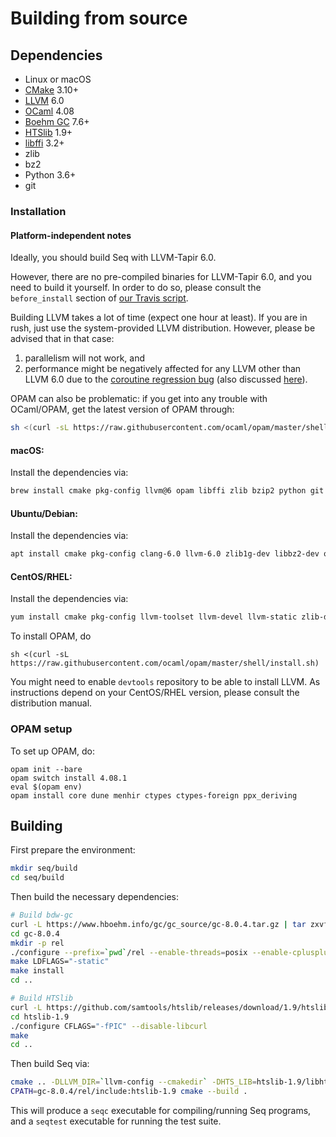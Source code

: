 # Building from source 

## Dependencies

- Linux or macOS
- [CMake](https://cmake.org) 3.10+
- [LLVM](https://llvm.org) 6.0
- [OCaml](https://ocaml.org) 4.08
- [Boehm GC](https://github.com/ivmai/bdwgc) 7.6+
- [HTSlib](https://htslib.org) 1.9+
- [libffi](https://sourceware.org/libffi) 3.2+
- zlib 
- bz2
- Python 3.6+
- git

### Installation

#### Platform-independent notes

Ideally, you should build Seq with LLVM-Tapir 6.0.

However, there are no pre-compiled binaries for LLVM-Tapir 6.0, 
and you need to build it yourself. In order to do so, 
please consult the `before_install` section
of [our Travis script](.travis.yml).

Building LLVM takes a lot of time (expect one hour at least).
If you are in rush, just use the system-provided LLVM distribution.
However, please be advised that in that case:

1. parallelism will not work, and
2. performance might be negatively affected for any LLVM other than LLVM 6.0 
   due to the [coroutine regression bug](https://bugs.llvm.org/show_bug.cgi?id=40656) 
   (also discussed [here](https://www.reddit.com/r/cpp/comments/aoad7l/coroutine_allocation_elision_broken_in_clang_7)).

OPAM can also be problematic: if you get into any trouble with OCaml/OPAM, 
get the latest version of OPAM through:

```bash
sh <(curl -sL https://raw.githubusercontent.com/ocaml/opam/master/shell/install.sh)
```

#### macOS:

Install the dependencies via:
```bash
brew install cmake pkg-config llvm@6 opam libffi zlib bzip2 python git xz
```

#### Ubuntu/Debian:

Install the dependencies via:
```bash
apt install cmake pkg-config clang-6.0 llvm-6.0 zlib1g-dev libbz2-dev opam libffi-dev python3 git liblzma-dev
```

#### CentOS/RHEL:

Install the dependencies via:
```bash
yum install cmake pkg-config llvm-toolset llvm-devel llvm-static zlib-devel bzip2-devel libffi-devel python3 git bubblewrap unzip xz-devel
```

To install OPAM, do
```
sh <(curl -sL https://raw.githubusercontent.com/ocaml/opam/master/shell/install.sh)
```

You might need to enable `devtools` repository to be able to install LLVM. 
As instructions depend on your CentOS/RHEL version, please consult the distribution manual.

### OPAM setup

To set up OPAM, do:

```
opam init --bare
opam switch install 4.08.1
eval $(opam env)
opam install core dune menhir ctypes ctypes-foreign ppx_deriving
```

## Building

First prepare the environment:

```bash
mkdir seq/build
cd seq/build
```

Then build the necessary dependencies:

```bash
# Build bdw-gc
curl -L https://www.hboehm.info/gc/gc_source/gc-8.0.4.tar.gz | tar zxvf -
cd gc-8.0.4
mkdir -p rel
./configure --prefix=`pwd`/rel --enable-threads=posix --enable-cplusplus --enable-thread-local-alloc --enable-large-config
make LDFLAGS="-static"
make install
cd ..

# Build HTSlib
curl -L https://github.com/samtools/htslib/releases/download/1.9/htslib-1.9.tar.bz2 | tar jxvf -
cd htslib-1.9
./configure CFLAGS="-fPIC" --disable-libcurl
make
cd ..
```

Then build Seq via:

```bash
cmake .. -DLLVM_DIR=`llvm-config --cmakedir` -DHTS_LIB=htslib-1.9/libhts.a -DGC_LIB=gc-8.0.4/rel/lib/libgc.a
CPATH=gc-8.0.4/rel/include:htslib-1.9 cmake --build .
```

This will produce a `seqc` executable for compiling/running Seq programs, and a `seqtest` executable for running the test suite.
